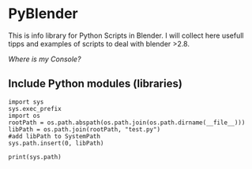 # PyBlender
This is info library for Python Scripts in Blender. I will collect here usefull tipps and
examples of scripts to deal with blender >2.8.

*Where is my Console?*

## Include Python modules (libraries)
```
import sys
sys.exec_prefix
import os
rootPath = os.path.abspath(os.path.join(os.path.dirname(__file__)))
libPath = os.path.join(rootPath, "test.py")
#add libPath to SystemPath
sys.path.insert(0, libPath)

print(sys.path)
```
